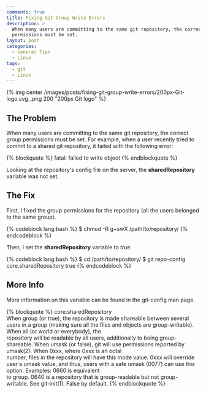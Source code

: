 ```yaml
---
comments: true
title: Fixing Git Group Write Errors
description: >
  When many users are committing to the same git repository, the correct group
  permissions must be set.
layout: post
categories:
  - General Tips
  - Linux
tags:
  - git
  - Linux
---
```

{% img center /images/posts/fixing-git-group-write-errors/200px-Git-logo.svg_.png 200 "200px Git logo" %}

## The Problem

When many users are committing to the same git repository, the correct group permissions must be 
set. For example, when a user recently tried to commit to a shared git repository, it failed 
with the following error:

{% blockquote %}
fatal: failed to write object 
{% endblockquote %}

Looking at the repository's config file on the server, the **sharedRepository** variable was not set. 

## The Fix

First, I fixed the group permissions for the repository (all the users belonged to the same group).

{% codeblock lang:bash %}
$ chmod -R g+swX /path/to/repository/
{% endcodeblock %}

Then, I set the **sharedRepository** variable to *true*.

{% codeblock lang:bash %}
$ cd /path/to/repository/
$ git repo-config core.sharedRepository true
{% endcodeblock %}

## More Info

More information on this variable can be found in the git-config man page.

{% blockquote %}
core.sharedRepository  
When group (or true), the repository is made shareable between several users in a group (making sure all the files and objects are group-writable). When all (or world or everybody), the  
repository will be readable by all users, additionally to being group-shareable. When umask (or false), git will use permissions reported by umask(2). When 0xxx, where 0xxx is an octal  
number, files in the repository will have this mode value. 0xxx will override user´s umask value, and thus, users with a safe umask (0077) can use this option. Examples: 0660 is equivalent  
to group. 0640 is a repository that is group-readable but not group-writable. See git-init(1). False by default.
{% endblockquote %}
